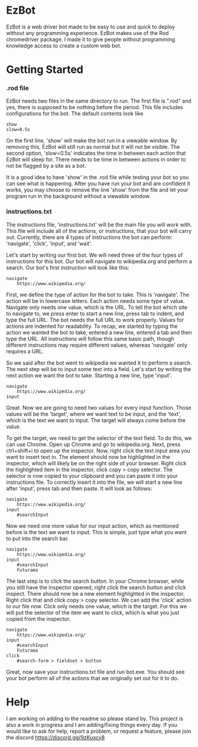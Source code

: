 # EzBot
EzBot is a web driver bot made to be easy to use and quick to deploy without any programming experience.
EzBot makes use of the Rod chromedriver package. I made it to give people without programming knowledge access to create a custom web bot.

# Getting Started
### .rod file
EzBot needs two files in the same directory to run. The first file is ".rod" and yes, there is supposed to be nothing before the period. This file includes configurations for the bot.
The default contents look like
```text
show
slow=0.5s
```
On the first line, 'show' will make the bot run in a viewable window. By removing this, EzBot will still run as normal but it will not be visible.
The second option, 'slow=0.5s' indicates the time in between each action that EzBot will sleep for. There needs to be time in between actions in order to not be flagged by a site as a bot.

It is a good idea to have 'show' in the .rod file while testing your bot so you can see what is happening. After you have run your bot and are confident it works, you may choose to remove the line 'show' from the file and let your program run in the background without a viewable window.

### instructions.txt
The instructions file, 'instructions.txt' will be the main file you will work with. This file will include all of the actions, or instructions, that your bot will carry out. Currently, there are 4 types of instructions the bot can perform: 'navigate', 'click', 'input', and 'wait'.

Let's start by writing our first bot. We will need three of the four types of instructions for this bot. Our bot will navigate to wikipedia.org and perform a search.
Our bot's first instruction will look like this:
```text
navigate
	https://www.wikipedia.org/
```
First, we define the type of action for the bot to take. This is 'navigate'. The action will be in lowercase letters.
Each action needs some type of value. Navigate only needs one value, which is the URL. To tell the bot which site to navigate to, we press enter to start a new line, press tab to indent, and type the full URL. The bot needs the full URL to work properly.
Values for actions are indented for readability. To recap, we started by typing the action we wanted the bot to take, entered a new line, entered a tab and then type the URL. All instructions will follow this same basic path, though different instructions may require different values, whereas 'navigate' only requires a URL.

So we said after the bot went to wikipedia we wanted it to perform a search. The next step will be to input some text into a field. Let's start by writing the next action we want the bot to take. Starting a new line, type 'input'.

```text
navigate
	https://www.wikipedia.org/
input
```
Great. Now we are going to need two values for every input function. Those values will be the 'target', where we want text to be input, and the 'text', which is the text we want to input. The target will always come before the value.

To get the target, we need to get the selector of the text field. To do this, we can use Chrome. Open up Chrome and go to wikipedia.org. Next, press ctrl+shift+i to open up the inspector. Now, right click the text input area you want to insert text in. The element should now be highlighted in the inspector, which will likely be on the right side of your browser. Right click the highlighted item in the inspector, click copy > copy selector. The selector is now copied to your clipboard and you can paste it into your instructions file. To correctly insert it into the file, we will start a new line after 'input', press tab and then paste. It will look as follows:


```text
navigate
	https://www.wikipedia.org/
input
	#searchInput
```

Now we need one more value for our input action, which as mentioned before is the text we want to input. This is simple, just type what you want to put into the search bar.


```text
navigate
	https://www.wikipedia.org/
input
	#searchInput
	Futurama
```

The last step is to click the search button. In your Chrome browser, while you still have the inspector opened, right click the search button and click inspect. There should now be a new element highlighted in the inspector. Right click that and click copy > copy selector. We can add the 'click' action to our file now. Click only needs one value, which is the target. For this we will put the selector of the item we want to click, which is what you just copied from the inspector.


```text
navigate
	https://www.wikipedia.org/
input
	#searchInput
	Futurama
click
	#search-form > fieldset > button
```

Great, now save your instructions.txt file and run bot.exe.
You should see your bot perform all of the actions that we originally set out for it to do.

# Help

I am working on adding to the readme so please stand by. This project is also a work in progress and I am adding/fixing things every day. If you would like to ask for help, report a problem, or request a feature, please join the discord https://discord.gg/9zKuxcy8


